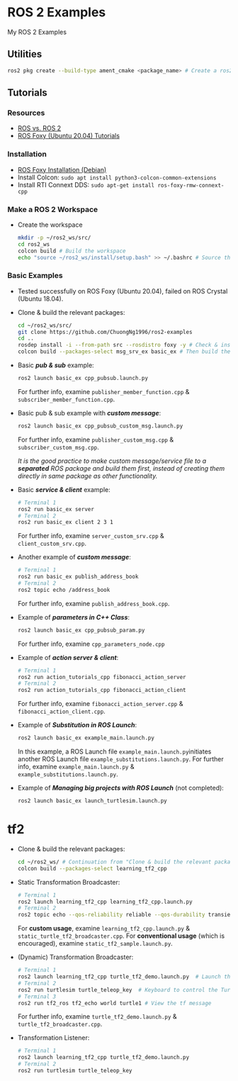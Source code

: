 # ROS 2 Examples
My ROS 2 Examples

## Utilities
  ```sh
  ros2 pkg create --build-type ament_cmake <package_name> # Create a ros2 package
  ```

## Tutorials

### Resources
* [ROS vs. ROS 2](https://roboticsbackend.com/ros1-vs-ros2-practical-overview/)
* [ROS Foxy (Ubuntu 20.04) Tutorials](https://docs.ros.org/en/foxy/index.html)

### Installation
* [ROS Foxy Installation (Debian)](https://docs.ros.org/en/foxy/Installation/Ubuntu-Install-Debians.html)
* Install Colcon: `sudo apt install python3-colcon-common-extensions`
* Install RTI Connext DDS: `sudo apt-get install ros-foxy-rmw-connext-cpp`


### Make a ROS 2 Workspace
* Create the workspace
  ```sh
  mkdir -p ~/ros2_ws/src/
  cd ros2_ws
  colcon build # Build the workspace
  echo "source ~/ros2_ws/install/setup.bash" >> ~/.bashrc # Source the workspace
  ```
### Basic Examples
* Tested successfully on ROS Foxy (Ubuntu 20.04), failed on ROS Crystal (Ubuntu 18.04).
* Clone & build the relevant packages:
  ```sh
  cd ~/ros2_ws/src/
  git clone https://github.com/ChuongNg1996/ros2-examples
  cd ..
  rosdep install -i --from-path src --rosdistro foxy -y # Check & install missing dependencies from package.xml files
  colcon build --packages-select msg_srv_ex basic_ex # Then build the packages
  ```
* Basic ***pub & sub*** example:
  ```sh
  ros2 launch basic_ex cpp_pubsub.launch.py

  ```
  For further info, examine `publisher_member_function.cpp` & `subscriber_member_function.cpp`.
 
 
  
* Basic pub & sub example with ***custom message***:
  ```sh
  ros2 launch basic_ex cpp_pubsub_custom_msg.launch.py
  ```
  For further info, examine `publisher_custom_msg.cpp` & `subscriber_custom_msg.cpp`.
  
  *It is the good practice to make custom message/service file to a ***separated*** ROS package and build them first, instead of creating them directly in same package as other functionality.*
  
* Basic ***service & client*** example:
  ```sh
  # Terminal 1
  ros2 run basic_ex server 
  # Terminal 2
  ros2 run basic_ex client 2 3 1
  ```
  For further info, examine `server_custom_srv.cpp` & `client_custom_srv.cpp`.
  
  
  
* Another example of ***custom message***:
  ```sh
  # Terminal 1
  ros2 run basic_ex publish_address_book
  # Terminal 2
  ros2 topic echo /address_book
  ```
  For further info, examine `publish_address_book.cpp`.



* Example of ***parameters in C++ Class***:
  ```sh
  ros2 launch basic_ex cpp_pubsub_param.py
  ```
  For further info, examine `cpp_parameters_node.cpp`



* Example of ***action server & client***:
  ```sh
  # Terminal 1
  ros2 run action_tutorials_cpp fibonacci_action_server
  # Terminal 2
  ros2 run action_tutorials_cpp fibonacci_action_client
  ```
  For further info, examine `fibonacci_action_server.cpp` & `fibonacci_action_client.cpp`. 
  


* Example of ***Substitution in ROS Launch***: 
  ```sh
  ros2 launch basic_ex example_main.launch.py
  ```
  In this example, a ROS Launch file `example_main.launch.py`initiates another ROS Launch file `example_substitutions.launch.py`. For further info, examine `example_main.launch.py` & `example_substitutions.launch.py`.
  
 
 
 * Example of ***Managing big projects with ROS Launch*** (not completed):
    ```sh
    ros2 launch basic_ex launch_turtlesim.launch.py
    ```
  
 # tf2
 * Clone & build the relevant packages:
   ```sh
   cd ~/ros2_ws/ # Continuation from "Clone & build the relevant packages" of "Basic Examples"
   colcon build --packages-select learning_tf2_cpp
   ```
   
 * Static Transformation Broadcaster:
    ```sh
    # Terminal 1
    ros2 launch learning_tf2_cpp learning_tf2_cpp.launch.py 
    # Terminal 2
    ros2 topic echo --qos-reliability reliable --qos-durability transient_local /tf_static
    ```
    
    For **custom usage**, examine `learning_tf2_cpp.launch.py` & `static_turtle_tf2_broadcaster.cpp`. For **conventional usage** (which is encouraged), examine `static_tf2_sample.launch.py`.

  * (Dynamic) Transformation Broadcaster:
    ```sh
    # Terminal 1
    ros2 launch learning_tf2_cpp turtle_tf2_demo.launch.py  # Launch the Turtle
    # Terminal 2
    ros2 run turtlesim turtle_teleop_key  # Keyboard to control the Turtle
    # Terminal 3
    ros2 run tf2_ros tf2_echo world turtle1 # View the tf message
    ```
    For further info, examine `turtle_tf2_demo.launch.py` & `turtle_tf2_broadcaster.cpp`.
    
  * Transformation Listener:
    ```sh
    # Terminal 1
    ros2 launch learning_tf2_cpp turtle_tf2_demo.launch.py
    # Terminal 2
    ros2 run turtlesim turtle_teleop_key
    ```

